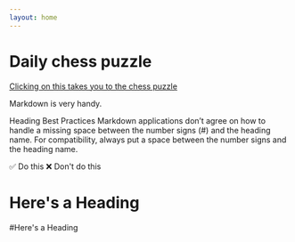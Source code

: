 ```yaml
---
layout: home
---
```


# Daily chess puzzle

[Clicking on this takes you to the chess puzzle](chess.html)

Markdown is very handy.

Heading Best Practices
Markdown applications don’t agree on how to handle a missing space between the number signs (#) and the heading name. For compatibility, always put a space between the number signs and the heading name.

✅  Do this	❌  Don't do this
# Here's a Heading

#Here's a Heading







